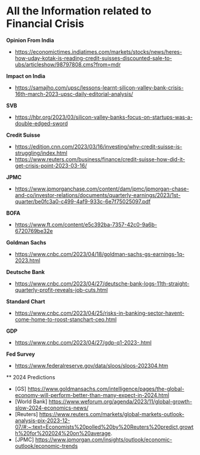 # All the Information related to Financial Crisis

**Opinion From India**
- https://economictimes.indiatimes.com/markets/stocks/news/heres-how-uday-kotak-is-reading-credit-suisses-discounted-sale-to-ubs/articleshow/98797808.cms?from=mdr


**Impact on India**
- https://samajho.com/upsc/lessons-learnt-silicon-valley-bank-crisis-16th-march-2023-upsc-daily-editorial-analysis/

**SVB**
- https://hbr.org/2023/03/silicon-valley-banks-focus-on-startups-was-a-double-edged-sword

**Credit Suisse**
- https://edition.cnn.com/2023/03/16/investing/why-credit-suisse-is-struggling/index.html
- https://www.reuters.com/business/finance/credit-suisse-how-did-it-get-crisis-point-2023-03-16/

**JPMC**
- https://www.jpmorganchase.com/content/dam/jpmc/jpmorgan-chase-and-co/investor-relations/documents/quarterly-earnings/2023/1st-quarter/be0fc3a0-c499-4af9-933c-6e7f75025097.pdf

**BOFA**
- https://www.ft.com/content/e5c392ba-7357-42c0-9a6b-6720769be32e

**Goldman Sachs**
- https://www.cnbc.com/2023/04/18/goldman-sachs-gs-earnings-1q-2023.html

**Deutsche Bank**
- https://www.cnbc.com/2023/04/27/deutsche-bank-logs-11th-straight-quarterly-profit-reveals-job-cuts.html

**Standard Chart**
- https://www.cnbc.com/2023/04/25/risks-in-banking-sector-havent-come-home-to-roost-stanchart-ceo.html

**GDP**
- https://www.cnbc.com/2023/04/27/gdp-q1-2023-.html

**Fed Survey**
- https://www.federalreserve.gov/data/sloos/sloos-202304.htm

** 2024 Predictions
- [GS] https://www.goldmansachs.com/intelligence/pages/the-global-economy-will-perform-better-than-many-expect-in-2024.html
- [World Bank] https://www.weforum.org/agenda/2023/11/global-growth-slow-2024-economics-news/
- [Reuters] https://www.reuters.com/markets/global-markets-outlook-analysis-pix-2023-12-07/#:~:text=Economists%20polled%20by%20Reuters%20predict,growth%20for%202024%20on%20average.
- [JPMC] https://www.jpmorgan.com/insights/outlook/economic-outlook/economic-trends
